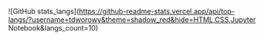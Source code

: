 ![GitHub stats_langs](https://github-readme-stats.vercel.app/api/top-langs/?username=tdworowy&theme=shadow_red&hide=HTML,CSS,Jupyter Notebook&langs_count=10)
<!---
![GitHub stats](https://github-readme-stats.vercel.app/api?username=tdworowy&show_icons=true&theme=shadow_red)
-->
